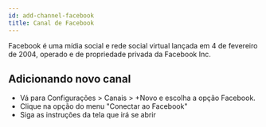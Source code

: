 ```yaml
---
id: add-channel-facebook
title: Canal de Facebook
---
```


Facebook é uma mídia social e rede social virtual lançada em 4 de fevereiro de 2004, operado e de propriedade privada da Facebook Inc.

## Adicionando novo canal
- Vá para Configurações > Canais > +Novo e escolha a opção Facebook.
- Clique na opção do menu "Conectar ao Facebook"
- Siga as instruções da tela que irá se abrir
